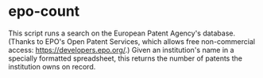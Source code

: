 # epo-count
This script runs a search on the European Patent Agency's database. (Thanks to EPO's Open Patent Services, which allows free non-commercial access: https://developers.epo.org/.) Given an institution's name in a specially formatted spreadsheet, this returns the number of patents the institution owns on record.
